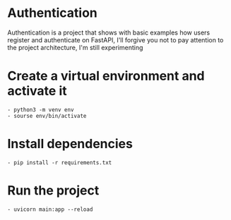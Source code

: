 # Authentication
Authentication is a project that shows with basic examples how users register and authenticate on FastAPI, I'll forgive you not to pay attention to the project architecture, I'm still experimenting
# Create a virtual environment and activate it
    - python3 -m venv env
    - sourse env/bin/activate

# Install dependencies
    - pip install -r requirements.txt

# Run the project
    - uvicorn main:app --reload
